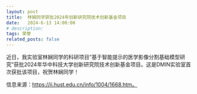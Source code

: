 ```yaml
---
layout: post
title:  林娴同学获批2024年创新研究院技术创新基金项目
date:   2024-6-13 14:00:00
# description:
tags: 荣誉
related_posts: false
---
```


近日，我实验室林娴同学的科研项目“基于智能提示的医学影像分割基础模型研究”获批2024年华中科技大学创新研究院技术创新基金项目。这是DMIN实验室首次获批该项目，祝贺林娴同学！

信息来源：https://ii.hust.edu.cn/info/1004/1668.htm。